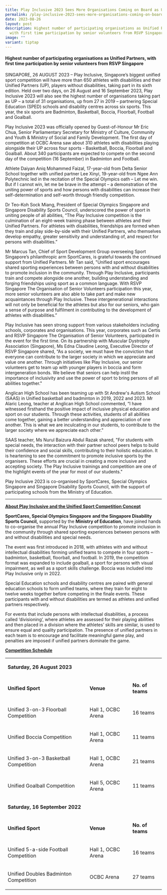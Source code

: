 ```yaml
---
title: Play Inclusive 2023 Sees More Organisations Coming on Board as Unified Partners
permalink: /play-inclusive-2023-sees-more-organisations-coming-on-board-as-unified-partners/
date: 2023-08-26
layout: post
description: Highest number of participating organisations as Unified Partners,
  with first time participation by senior volunteers from RSVP Singapore
image: ""
variant: tiptap
---
```

<h4>Highest number of participating organisations as Unified Partners, with first time participation by senior volunteers from RSVP Singapore</h4>
<p>SINGAPORE, 26 AUGUST 2023 – Play Inclusive, Singapore’s biggest unified
sport competition will have more than 650 athletes with disabilities and
their Unified Partners (UP), players without disabilities, taking part
in its sixth edition. Held over two days, on 26 August and 16 September
2023, Play Inclusive 2023 will also see the highest number of organisations
taking part as UP – a total of 31 organisations, up from 27 in 2019 – partnering
Special Education (SPED) schools and disability centres across six sports.
This year, the six sports are Badminton, Basketball, Boccia, Floorball,
Football and Goalball.</p>
<p>Play Inclusive 2023 was officially opened by Guest-of-Honour Mr Eric Chua,
Senior Parliamentary Secretary for Ministry of Culture, Community and Youth
&amp; Ministry of Social and Family Development. The first day of competition
at OCBC Arena saw about 310 athletes with disabilities playing alongside
their UP across four sports - Basketball, Boccia, Floorball and Goalball.
About 340 participants are expected to compete on the second day of the
competition (16 September) in Badminton and Football.</p>
<p>Athlete Daiyan Aniq Mohammed Faizal, 17-year-old from Delta Senior School
together with unified partner Lee Xinyi, 19-year-old from Ngee Ann Polytechnic
led in the recitation of the Special Olympics oath – Let me win. But if
I cannot win, let me be brave in the attempt – a demonstration of the uniting
power of sports and how persons with disabilities can increase their self-determination
and self-worth through friendly competition.</p>
<p>Dr Teo-Koh Sock Miang, President of Special Olympics Singapore and Singapore
Disability Sports Council, underscored the power of sport in uniting people
of all abilities, “The Play Inclusive competition is the culmination of
an eight-week training phase between athletes and their Unified Partners.
For athletes with disabilities, friendships are formed when they train
and play side-by-side with their Unified Partners, who themselves develop
empathy, greater sensitivity and understanding of, and respect for persons
with disabilities.”</p>
<p>Mr Marcus Tan, Chief of Sport Development Group overseeing Sport Singapore’s
philanthropic arm SportCares, is grateful towards the continued support
from Unified Partners. Mr Tan said, "Unified sport encourages shared sporting
experiences between persons with and without disabilities to promote inclusion
in the community. Through Play Inclusive, participants train and compete
alongside one another, building understanding and forging friendships using
sport as a common language. With RSVP Singapore The Organisation of Senior
Volunteers participation this year, more senior volunteers are also able
to take part and make new acquaintances through Play Inclusive. These intergenerational
interactions will not only be beneficial for the athletes but also for
our seniors, who gain a sense of purpose and fulfilment in contributing
to the development of athletes with disabilities.”</p>
<p>Play Inclusive has seen strong support from various stakeholders including
schools, corporates and organisations. This year, corporates such as Certis
and RSVP Singapore The Organisation of Senior Volunteers, participated
in the event for the first time. On its partnership with Muscular Dystrophy
Association (Singapore), Ms Edna Claudine Leong, Executive Director of
RSVP Singapore shared, “As a society, we must have the conviction that
everyone can contribute to the larger society in which we appreciate and
value one another. Through initiatives like Play Inclusive, our senior
volunteers get to team up with younger players in boccia and form intergeneration
bonds. We believe that seniors can help instil the importance of inclusivity
and use the power of sport to bring persons of all abilities together."</p>
<p>Anglican High School has been teaming up with St Andrew's Autism School
(SAAS) in Unified basketball and badminton in 2019, 2022 and 2023. Mr Alaric
Leong, teacher at Anglican High School commented, “I have witnessed firsthand
the positive impact of inclusive physical education and sport on our students.
Through these activities, students of all abilities come together, gaining
a better understanding and appreciation of one another. This is what we
are inculcating in our students, to contribute to the larger society where
we appreciate each other."</p>
<p>SAAS teacher, Ms Nurul Baizura Abdul Razak shared, "For students with
special needs, the interaction with their partner school peers helps to
build their confidence and social skills, contributing to their holistic
education. It is heartening to see the commitment to promote inclusive
sports by the organisers. These efforts are crucial in creating a more
inclusive and accepting society. The Play Inclusive trainings and competition
are one of the highlight events of the year for most of our students."</p>
<p>Play Inclusive 2023 is co-organised by SportCares, Special Olympics Singapore
and Singapore Disability Sports Council, with the support of participating
schools from the Ministry of Education.</p>
<hr>
<p><strong><u>About Play Inclusive and the Unified Sport Competition Concept</u></strong>
</p>
<p><strong>SportCares, Special Olympics Singapore</strong>  <strong>and the Singapore Disability Sports Council,</strong> supported
by the <strong>Ministry of Education</strong>, have joined hands to co-organise
the annual Play Inclusive competition to promote inclusion in the community
through shared sporting experiences between persons with and without disabilities
and special needs.</p>
<p>The event was first introduced in 2018, with athletes with and without
intellectual disabilities forming unified teams to compete in four sports
– badminton, basketball, floorball, and football. In 2019, the competition
format was expanded to include goalball, a sport for persons with visual
impairment, as well as a sport skills challenge. Boccia was included into
Play Inclusive only in 2022.</p>
<p>Special Education schools and disability centres are paired with general
education schools to form unified teams, where they train for eight to
twelve weeks together before competing in the finale events. These participants
with and without disabilities are termed as athletes and unified partners
respectively.</p>
<p>For events that include persons with intellectual disabilities, a process
called ‘divisioning’, where athletes are assessed for their playing abilities
and then placed in a division where the athletes’ skills are similar, is
used to ensure equal and quality participation. The presence of unified
partners in each team is to encourage and facilitate meaningful game play,
and penalties are imposed if unified partners dominate the game.</p>
<p><strong><u>Competition Schedule</u></strong>
</p>
<table style="minWidth: 75px">
<colgroup>
<col>
<col>
<col>
</colgroup>
<tbody>
<tr>
<td rowspan="1" colspan="3">
<p><strong>Saturday, 26 August 2023</strong>
</p>
</td>
</tr>
<tr>
<td rowspan="1" colspan="1">
<p><strong>Unified Sport</strong>
</p>
</td>
<td rowspan="1" colspan="1">
<p><strong>Venue</strong>
</p>
</td>
<td rowspan="1" colspan="1">
<p><strong>No. of teams</strong>
</p>
</td>
</tr>
<tr>
<td rowspan="1" colspan="1">
<p>Unified 3-on-3 Floorball Competition</p>
</td>
<td rowspan="1" colspan="1">
<p>Hall 1, OCBC Arena</p>
</td>
<td rowspan="1" colspan="1">
<p>16 teams</p>
</td>
</tr>
<tr>
<td rowspan="1" colspan="1">
<p>Unified Boccia Competition</p>
</td>
<td rowspan="1" colspan="1">
<p>Hall 1, OCBC Arena</p>
</td>
<td rowspan="1" colspan="1">
<p>11 teams</p>
</td>
</tr>
<tr>
<td rowspan="1" colspan="1">
<p>Unified 3-on-3 Basketball Competition</p>
</td>
<td rowspan="1" colspan="1">
<p>Hall 1, OCBC Arena</p>
</td>
<td rowspan="1" colspan="1">
<p>21 teams</p>
</td>
</tr>
<tr>
<td rowspan="1" colspan="1">
<p>Unified Goalball Competition</p>
</td>
<td rowspan="1" colspan="1">
<p>Hall 5, OCBC Arena</p>
</td>
<td rowspan="1" colspan="1">
<p>11 teams</p>
</td>
</tr>
<tr>
<td rowspan="1" colspan="3">
<p><strong>Saturday, 16 September 2022</strong>
</p>
</td>
</tr>
<tr>
<td rowspan="1" colspan="1">
<p><strong>Unified Sport</strong>
</p>
</td>
<td rowspan="1" colspan="1">
<p><strong>Venue</strong>
</p>
</td>
<td rowspan="1" colspan="1">
<p><strong>No. of teams</strong>
</p>
</td>
</tr>
<tr>
<td rowspan="1" colspan="1">
<p>Unified 5-a-side Football Competition</p>
</td>
<td rowspan="1" colspan="1">
<p>Hall 1, OCBC Arena</p>
</td>
<td rowspan="1" colspan="1">
<p>16 teams</p>
</td>
</tr>
<tr>
<td rowspan="1" colspan="1">
<p>Unified Doubles Badminton Competition</p>
</td>
<td rowspan="1" colspan="1">
<p>OCBC Arena</p>
</td>
<td rowspan="1" colspan="1">
<p>27 teams</p>
</td>
</tr>
</tbody>
</table>
<p></p>